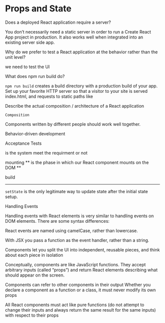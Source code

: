 # Props and State 

Does a deployed React application require a server?

You don’t necessarily need a static server in order to run a Create React App project in production. It also works well when integrated into an existing server side app.

Why do we prefer to test a React application at the behavior rather than the unit level?

we need to test the UI 

What does npm run build do?

`npm run build` creates a build directory with a production build of your app. Set up your favorite HTTP server so that a visitor to your site is served index.html, and requests to static paths like


Describe the actual composition / architecture of a React application

`Composition`

 Components written by different people should work well together.


Behavior-driven development

Acceptance Tests

is the system meet the requirment or not 


mounting  ** is the phase in which our React component mounts on the DOM **

build 

--------------------

`setState` is the only legitimate way to update state after the initial state setup.

Handling Events

Handling events with React elements is very similar to handling events on DOM elements. There are some syntax differences:

React events are named using camelCase, rather than lowercase.

With JSX you pass a function as the event handler, rather than a string.


Components let you split the UI into independent, reusable pieces, and think about each piece in isolation

Conceptually, components are like JavaScript functions. They accept arbitrary inputs (called “props”) and return React elements describing what should appear on the screen.

Components can refer to other components in their output
Whether you declare a component as a function or a class, it must never modify its own props

All React components must act like pure functions (do not attempt to change their inputs and always return the same result for the same inputs) with respect to their props
